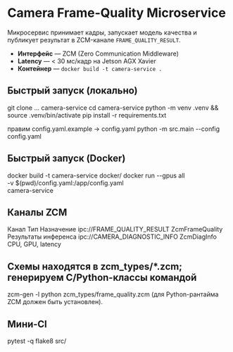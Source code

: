 # Camera Frame-Quality Microservice

Микросервис принимает кадры, запускает модель качества
и публикует результат в ZCM-канале `FRAME_QUALITY_RESULT`.

* **Интерфейс** — ZCM (Zero Communication Middleware)  
* **Latency**    — \< 30 мс/кадр на Jetson AGX Xavier  
* **Контейнер**  — `docker build -t camera-service .`

## Быстрый запуск (локально)

git clone … camera-service
cd camera-service
python -m venv .venv && source .venv/bin/activate
pip install -r requirements.txt

правим config.yaml.example → config.yaml
python -m src.main --config config.yaml

## Быстрый запуск (Docker)

docker build -t camera-service docker/
docker run --gpus all \
  -v $(pwd)/config.yaml:/app/config.yaml \
  camera-service
  
## Каналы ZCM
Канал	Тип	Назначение
ipc://FRAME_QUALITY_RESULT	ZcmFrameQuality	Результаты инференса
ipc://CAMERA_DIAGNOSTIC_INFO	ZcmDiagInfo	CPU, GPU, latency

## Схемы находятся в zcm_types/*.zcm; генерируем C/Python-классы командой

zcm-gen -l python zcm_types/frame_quality.zcm
(для Python-рантайма ZCM должен быть установлен).

## Мини-CI

pytest -q
flake8 src/

